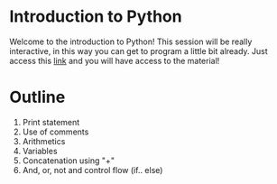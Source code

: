 # Introduction to Python 

Welcome to the introduction to Python! This session will be really interactive, in this way you can get to program a little bit already. Just access this [link](https://colab.research.google.com/drive/1y-DCg9TbhRUz-uWTP6Es9hgeYIEtESPe?usp=sharing) and you will have access to the material! 

# Outline

1. Print statement
2. Use of comments
3. Arithmetics 
4. Variables
5. Concatenation using "+"
5. And, or, not and control flow (if.. else)
